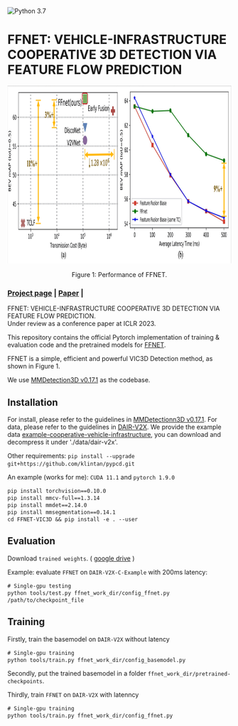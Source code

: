 ![Python 3.7](https://img.shields.io/badge/python-3.7-green.svg)

# FFNET: VEHICLE-INFRASTRUCTURE COOPERATIVE 3D DETECTION VIA FEATURE FLOW PREDICTION

<!-- ![image](resources/image.png) -->
<div align="center">
  <img src="./resources/ffnet_image.png" height="400">
</div>
<p align="center">
  Figure 1: Performance of FFNET.
</p>

### [Project page](https://anonymous.4open.science/r/FFNet-VIC3D-ICLR3614) | [Paper](https://drive.google.com/file/d/1bSgu2f6X4Y9ZSxEHbMGHubgG909TJe3m/view?usp=sharing) |

FFNET: VEHICLE-INFRASTRUCTURE COOPERATIVE 3D DETECTION VIA FEATURE FLOW PREDICTION.<br>
Under review as a conference paper at ICLR 2023.

This repository contains the official Pytorch implementation of training & evaluation code and the pretrained models for [FFNET](./paper/FFNET_ICLR2023.pdf).

FFNET is a simple, efficient and powerful VIC3D Detection method, as shown in Figure 1.

We use [MMDetection3D v0.17.1](https://github.com/open-mmlab/mmdetection3d/tree/v0.17.1) as the codebase.


## Installation

For install, please refer to the guidelines in [MMDetectionn3D v0.17.1](https://github.com/open-mmlab/mmdetection3d/tree/v0.17.1).
For data, please refer to the guidelines in [DAIR-V2X](https://thudair.baai.ac.cn/cooptest). We provide the example data [example-cooperative-vehicle-infrastructure](https://drive.google.com/file/d/10ZoVH3MW8VZxMda8F2VBzW2uhzNIIcnF/view?usp=sharing), you can download and decompress it under './data/dair-v2x'.

Other requirements:
```pip install --upgrade git+https://github.com/klintan/pypcd.git```

An example (works for me): ```CUDA 11.1``` and  ```pytorch 1.9.0``` 

```
pip install torchvision==0.10.0
pip install mmcv-full==1.3.14
pip install mmdet==2.14.0
pip install mmsegmentation==0.14.1
cd FFNET-VIC3D && pip install -e . --user
```

## Evaluation

Download `trained weights`. 
(
[google drive](https://drive.google.com/file/d/14dADaW2xcf6Ug1X-ve75VZGMrnDUvAbO/view?usp=sharing)
)

Example: evaluate ```FFNET``` on ```DAIR-V2X-C-Example``` with 200ms latency:

```
# Single-gpu testing
python tools/test.py ffnet_work_dir/config_ffnet.py /path/to/checkpoint_file
```

## Training

Firstly, train the basemodel on ```DAIR-V2X``` without latency
```
# Single-gpu training
python tools/train.py ffnet_work_dir/config_basemodel.py 
```

Secondly, put the trained basemodel in a folder ```ffnet_work_dir/pretrained-checkpoints```.

Thirdly, train ```FFNET``` on ```DAIR-V2X``` with latenncy

```
# Single-gpu training
python tools/train.py ffnet_work_dir/config_ffnet.py  
```